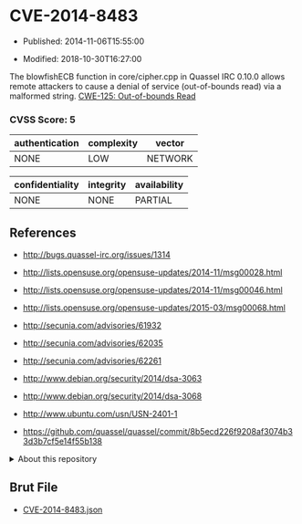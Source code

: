 # CVE-2014-8483

- Published: 2014-11-06T15:55:00

- Modified: 2018-10-30T16:27:00

The blowfishECB function in core/cipher.cpp in Quassel IRC 0.10.0 allows remote attackers to cause a denial of service (out-of-bounds read) via a malformed string. <a href="http://cwe.mitre.org/data/definitions/125.html">CWE-125: Out-of-bounds Read</a>

### CVSS Score: **5**

| authentication | complexity | vector |
| --- | --- | --- |
| NONE | LOW | NETWORK |

| confidentiality | integrity | availability |
| --- | --- | --- |
| NONE | NONE | PARTIAL |

## References

* http://bugs.quassel-irc.org/issues/1314

* http://lists.opensuse.org/opensuse-updates/2014-11/msg00028.html

* http://lists.opensuse.org/opensuse-updates/2014-11/msg00046.html

* http://lists.opensuse.org/opensuse-updates/2015-03/msg00068.html

* http://secunia.com/advisories/61932

* http://secunia.com/advisories/62035

* http://secunia.com/advisories/62261

* http://www.debian.org/security/2014/dsa-3063

* http://www.debian.org/security/2014/dsa-3068

* http://www.ubuntu.com/usn/USN-2401-1

* https://github.com/quassel/quassel/commit/8b5ecd226f9208af3074b33d3b7cf5e14f55b138

<details>
<summary>About this repository</summary> 

  This repository is part of the project [Live Hack CVE](https://github.com/Live-Hack-CVE). Main website can be found [www.live-hack.org](https://www.live-hack.org) 
  
  Made by [Sn0wAlice](https://github.com/Sn0wAlice) for the people that care about security and need to have a feed of the latest CVEs. Hope you enjoy it, don't forget to star the repo and follow me on [Twitter](https://twitter.com/Sn0wAlice) and [Github](https://github.com/Sn0wAlice). And that is my [personnal website](https://www.alice-snow.me/)

  - [Home Page](https://github.com/Live-Hack-CVE)
  - [Framework](https://github.com/Live-Hack-CVE/cve-framework)
  - [CVE database](https://github.com/Live-Hack-CVE/full_database)
  - [Changelog](https://github.com/Live-Hack-CVE/Changelog)
</details>

## Brut File

* [CVE-2014-8483.json](https://raw.githubusercontent.com/Live-Hack-CVE/full_database/main/cves/2014/CVE-2014-8483.json)

